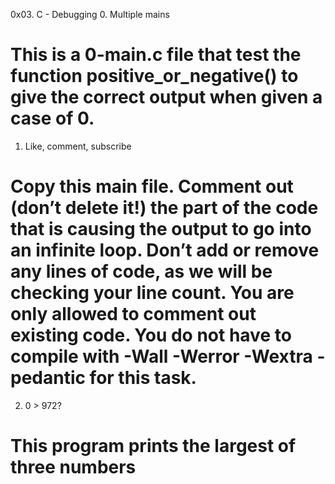 0x03. C - Debugging
0. Multiple mains
# This is a 0-main.c file that test the function positive_or_negative() to give the correct output when given a case of 0.
1. Like, comment, subscribe
# Copy this main file. Comment out (don’t delete it!) the part of the code that is causing the output to go into an infinite loop. Don’t add or remove any lines of code, as we will be checking your line count. You are only allowed to comment out existing code. You do not have to compile with -Wall -Werror -Wextra -pedantic for this task.
2. 0 > 972?
# This program prints the largest of three numbers
